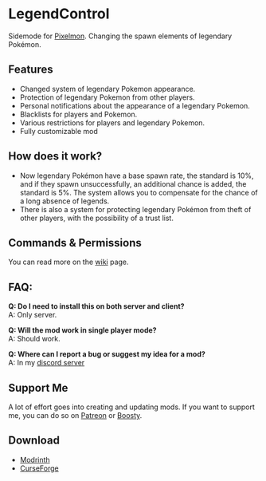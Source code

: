 # LegendControl
Sidemode for [Pixelmon](https://modrinth.com/mod/pixelmon). Changing the spawn elements of legendary Pokémon.

## Features
* Changed system of legendary Pokemon appearance.
* Protection of legendary Pokemon from other players.
* Personal notifications about the appearance of a legendary Pokemon.
* Blacklists for players and Pokemon.
* Various restrictions for players and legendary Pokemon.
* Fully customizable mod

## How does it work?
* Now legendary Pokémon have a base spawn rate, the standard is 10%, and if they spawn unsuccessfully, an additional chance is added, the standard is 5%. The system allows you to compensate for the chance of a long absence of legends.
* There is also a system for protecting legendary Pokémon from theft of other players, with the possibility of a trust list.

## Commands & Permissions
You can read more on the [wiki](https://github.com/VecooDEV/LegendControl/wiki/Commands-&-Permissions) page.

## FAQ:
**Q: Do I need to install this on both server and client?**  
A: Only server.

**Q: Will the mod work in single player mode?**  
A: Should work.

**Q: Where can I report a bug or suggest my idea for a mod?**     
A: In my [discord server](https://discord.gg/VSGEVagRPq)

## Support Me
A lot of effort goes into creating and updating mods. If you want to support me, you can do so on [Patreon](patreon.com/Vecoo) or [Boosty](https://boosty.to/vecoo).

## Download
* [Modrinth](https://modrinth.com/mod/legendcontrol)
* [CurseForge](https://www.curseforge.com/minecraft/mc-mods/legendcontrol)